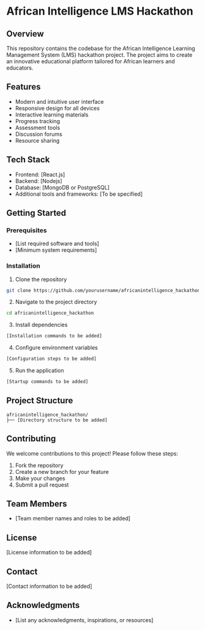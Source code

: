# African Intelligence LMS Hackathon

## Overview
This repository contains the codebase for the African Intelligence Learning Management System (LMS) hackathon project. The project aims to create an innovative educational platform tailored for African learners and educators.

## Features
- Modern and intuitive user interface
- Responsive design for all devices
- Interactive learning materials
- Progress tracking
- Assessment tools
- Discussion forums
- Resource sharing

## Tech Stack
- Frontend: [React.js]
- Backend: [Nodejs]
- Database: [MongoDB or PostgreSQL]
- Additional tools and frameworks: [To be specified]

## Getting Started

### Prerequisites
- [List required software and tools]
- [Minimum system requirements]

### Installation
1. Clone the repository
```bash
git clone https://github.com/yourusername/africanintelligence_hackathon.git
```

2. Navigate to the project directory
```bash
cd africanintelligence_hackathon
```

3. Install dependencies
```bash
[Installation commands to be added]
```

4. Configure environment variables
```bash
[Configuration steps to be added]
```

5. Run the application
```bash
[Startup commands to be added]
```

## Project Structure
```
africanintelligence_hackathon/
├── [Directory structure to be added]
```

## Contributing
We welcome contributions to this project! Please follow these steps:
1. Fork the repository
2. Create a new branch for your feature
3. Make your changes
4. Submit a pull request

## Team Members
- [Team member names and roles to be added]

## License
[License information to be added]

## Contact
[Contact information to be added]

## Acknowledgments
- [List any acknowledgments, inspirations, or resources]
